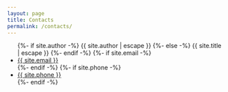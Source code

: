 ```yaml
---
layout: page
title: Contacts
permalink: /contacts/
---
```

<ul class="contact-list">
{%- if site.author -%}
  {{ site.author | escape }}
{%- else -%}
  {{ site.title | escape }}
{%- endif -%}
{%- if site.email -%}
  <li><a href="mailto:{{ site.email }}">{{ site.email }}</a></li>
{%- endif -%}
{%- if site.phone -%}
  <li><a href="tel:{{ site.phone }}">{{ site.phone }}</a></li>
{%- endif -%}
</ul>